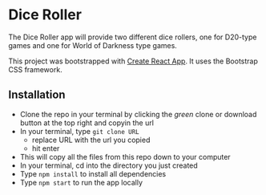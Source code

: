 # Dice Roller

The Dice Roller app will provide two different dice rollers, one for D20-type games and one for World of Darkness type games.

This project was bootstrapped with [Create React App](https://github.com/facebook/create-react-app). It uses the Bootstrap CSS framework.

## Installation

-   Clone the repo in your terminal by clicking the _green_ clone or download button at the top right and copyin the url
-   In your terminal, type `git clone URL`
    -   replace URL with the url you copied
    -   hit enter
-   This will copy all the files from this repo down to your computer
-   In your terminal, cd into the directory you just created
-   Type `npm install` to install all dependencies
-   Type `npm start` to run the app locally
